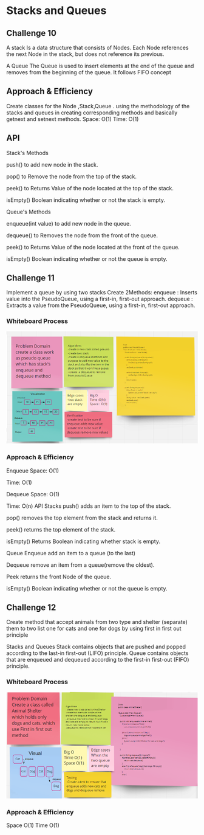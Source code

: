 # Stacks and Queues
## Challenge 10
 A stack
Is a data structure that consists of Nodes. Each Node references the next Node in the stack, but does not reference its previous.

A Queue
The Queue is used to insert elements at the end of the queue and removes from the beginning of the queue. It follows FIFO concept

## Approach & Efficiency
Create classes for the Node ,Stack,Queue .
using the methodology of the stacks and queues in creating corresponding methods and basically getnext and setnext methods.
Space: O(1)
Time: O(1)
## API
Stack's Methods

push() to add new node in the stack.

pop() to Remove the node from the top of the stack.

peek() to Returns Value of the node located at the top of the stack.

isEmpty() Boolean indicating whether or not the stack is empty.

Queue's Methods

enqueue(int value) to add new node in the queue.

dequeue() to Removes the node from the front of the queue.

peek() to Returns Value of the node located at the front of the queue.

isEmpty() Boolean indicating whether or not the queue is empty.

## Challenge 11
Implement a queue by using two stacks Create 2Methods: enqueue : Inserts value into the PseudoQueue, using a first-in, first-out approach. dequeue : Extracts a value from the PseudoQueue, using a first-in, first-out approach.

### Whiteboard Process

![](codechallenge11.png)

### Approach & Efficiency

Enqueue Space: O(1)

Time: O(1)

Dequeue Space: O(1)

Time: O(n) API Stacks push() adds an item to the top of the stack.

pop() removes the top element from the stack and returns it.

peek() returns the top element of the stack.

isEmpty() Returns Boolean indicating whether stack is empty.

Queue Enqueue add an item to a queue (to the last)

Dequeue remove an item from a queue(remove the oldest).

Peek returns the front Node of the queue.

isEmpty() Boolean indicating whether or not the queue is empty.

## Challenge 12
Create method that accept animals from two type and shelter (separate) them to two list one for cats and one for dogs by using first in first out principle

Stacks and Queues Stack contains objects that are pushed and popped according to the last-in first-out (LIFO) principle. Queue contains objects that are enqueued and dequeued according to the first-in first-out (FIFO) principle.

### Whiteboard Process

![](codeChallenge12.png)

### Approach & Efficiency
Space O(1) Time O(1)
